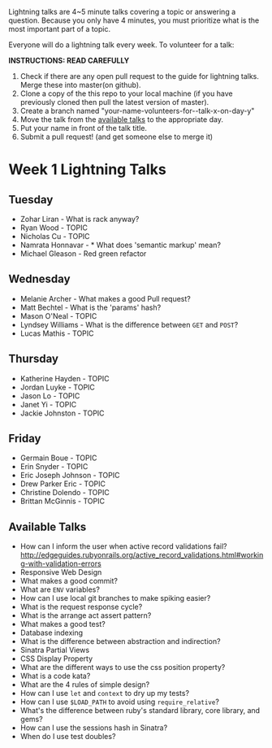 Lightning talks are 4~5 minute talks covering a topic or answering a question.
Because you only have 4 minutes, you must prioritize what is the most important
part of a topic.

Everyone will do a lightning talk every week. To volunteer for a talk:

**INSTRUCTIONS: READ CAREFULLY**

1. Check if there are any open pull request to the guide for lightning talks.
Merge these into master(on github).
2. Clone a copy of the this repo to your local machine (if you have previously
cloned then pull the latest version of master).
3. Create a branch named "your-name-volunteers-for--talk-x-on-day-y"
4. Move the talk from the [available talks](#available-talks) to the appropriate
   day.
5. Put your name in front of the talk title.
6. Submit a pull request!  (and get someone else to merge it)


# Week 1 Lightning Talks

## Tuesday

* Zohar Liran - What is rack anyway?
* Ryan Wood - TOPIC
* Nicholas Cu - TOPIC
* Namrata Honnavar - * What does 'semantic markup' mean?
* Michael Gleason - Red green refactor

## Wednesday

* Melanie Archer - What makes a good Pull request?
* Matt Bechtel - What is the 'params' hash?
* Mason O'Neal - TOPIC
* Lyndsey Williams - What is the difference between `GET` and `POST`?
* Lucas Mathis - TOPIC

## Thursday

* Katherine Hayden - TOPIC
* Jordan Luyke - TOPIC
* Jason Lo - TOPIC
* Janet Yi - TOPIC
* Jackie Johnston - TOPIC

## Friday

* Germain Boue - TOPIC
* Erin Snyder - TOPIC
* Eric Joseph Johnson - TOPIC
* Drew Parker Eric - TOPIC
* Christine Dolendo - TOPIC
* Brittan McGinnis - TOPIC

## Available Talks
* How can I inform the user when active record validations fail? http://edgeguides.rubyonrails.org/active_record_validations.html#working-with-validation-errors
* Responsive Web Design
* What makes a good commit?
* What are `ENV` variables?
* How can I use local git branches to make spiking easier?
* What is the request response cycle?
* What is the arrange act assert pattern?
* What makes a good test?
* Database indexing
* What is the difference between abstraction and indirection?
* Sinatra Partial Views
* CSS Display Property
* What are the different ways to use the css position property?
* What is a code kata?
* What are the 4 rules of simple design?
* How can I use `let` and `context` to dry up my tests?
* How can I use `$LOAD_PATH` to avoid using `require_relative`?
* What's the difference between ruby's standard library, core library, and gems?
* How can I use the sessions hash in Sinatra?
* When do I use test doubles?


